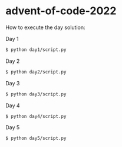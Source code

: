 # advent-of-code-2022

How to execute the day solution:

Day 1

```bash
$ python day1/script.py
```

Day 2

```bash
$ python day2/script.py
```

Day 3

```bash
$ python day3/script.py
```

Day 4

```bash
$ python day4/script.py
```

Day 5

```bash
$ python day5/script.py
```